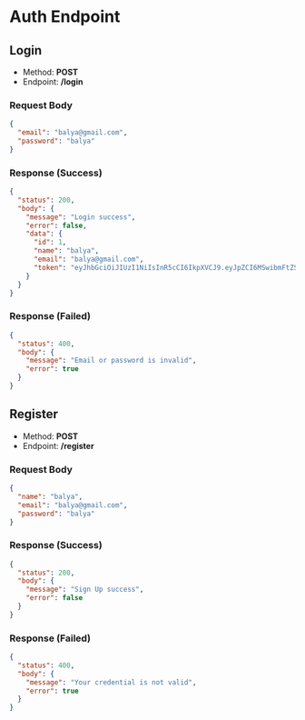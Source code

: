 # Auth Endpoint

## Login

- Method: **POST**
- Endpoint: **/login**

### Request Body

```json
{
  "email": "balya@gmail.com",
  "password": "balya"
}
```

### Response (Success)

```json
{
  "status": 200,
  "body": {
    "message": "Login success",
    "error": false,
    "data": {
      "id": 1,
      "name": "balya",
      "email": "balya@gmail.com",
      "token": "eyJhbGciOiJIUzI1NiIsInR5cCI6IkpXVCJ9.eyJpZCI6MSwibmFtZSI6ImJhbHlhIiwiZW1haWwiOiJiYWx5YUBnbWFpbC5jb20iLCJpYXQiOjE3MzE4MjA3ODgsImV4cCI6MTczMTgyNDM4OH0.2QGiAC-Z-NnD3VFlSDdWdVmSm5bWn-8rqHv8ovQcLW0"
    }
  }
}
```

### Response (Failed)

```json
{
  "status": 400,
  "body": {
    "message": "Email or password is invalid",
    "error": true
  }
}
```

## Register

- Method: **POST**
- Endpoint: **/register**

### Request Body
```json
{
  "name": "balya",
  "email": "balya@gmail.com",
  "password": "balya"
}
```

### Response (Success)

```json
{
  "status": 200,
  "body": {
    "message": "Sign Up success",
    "error": false
  }
}
```

### Response (Failed)

```json
{
  "status": 400,
  "body": {
    "message": "Your credential is not valid",
    "error": true
  }
}
```
